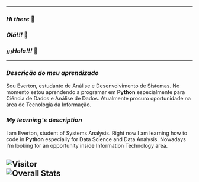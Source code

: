 ---------------------------

### _Hi there_ 👋
### _Olá!!!_ 👋
### _¡¡¡Hola!!!_ 👋

---------------------------

### _Descrição do meu aprendizado_

Sou Everton, estudante de Análise e Desenvolvimento de
Sistemas. No momento estou aprendendo a programar em **Python** especialmente para Ciência de Dados e Análise de Dados.
Atualmente procuro oportunidade na área de Tecnologia da Informação.
### _My learning's description_

I am Everton, student of Systems Analysis. Right now I 
am learning how to code in **Python** especially for Data Science and Data Analysis.
Nowadays I'm looking for an opportunity inside Information Technology area.

![Visitor](https://visitor-badge.laobi.icu/badge?page_id=studTon.studTon)\
![Overall Stats](https://github-readme-stats.vercel.app/api?username=studTon&count_private=false&show_icons=true&hide=)
---------------------------
